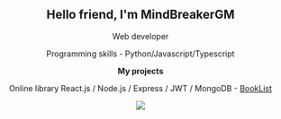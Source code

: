 <h2 align="center">Hello friend, I'm MindBreakerGM</h2>
<p align="center">Web developer</p>
<p align="center">Programming skills - Python/Javascript/Typescript</p>
<b><p align="center">My projects</p></b>
<p align="center">Online library React.js / Node.js / Express / JWT / MongoDB - <a href="https://github.com/ResponseGood/BookList">BookList</a></p>
<p align="center"><img src="https://www.codewars.com/users/MindBreakerGM/badges/large"/></p>


